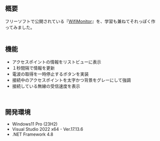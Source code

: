 ## 概要
フリーソフトで公開されている『[WifiMonitor](https://www.projectgroup.info/software/WifiMonitor.html)』を、学習も兼ねてそれっぽく作ってみました。<br>
<br>

## 機能
- アクセスポイントの情報をリストビューに表示
- １秒間隔で情報を更新
- 電波の取得を一時停止するボタンを実装
- 接続中のアクセスポイントを太字かつ背景をグレーにして強調
- 接続している無線の受信速度を表示
<br>

## 開発環境
- Windows11 Pro (23H2)
- Visual Studio 2022 x64 - Ver.17.13.6
- .NET Framework 4.8
